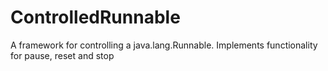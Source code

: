 # ControlledRunnable
A framework for controlling a java.lang.Runnable. Implements functionality for pause, reset and stop
